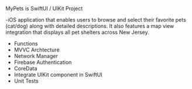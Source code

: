 MyPets is SwiftUI / UIKit Project

-iOS application that enables users to browse and select their favorite pets (cat/dog) along with detailed descriptions. It also features a map view integration that displays all pet shelters across New Jersey.   
  
- Functions
- MVVC Archtecture
- Network Manager
- Firebase Authentication
- CoreData
- Integrate UIKit component in SwiftUI
- Unit Tests
